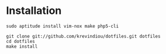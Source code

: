 Installation
============

    sudo aptitude install vim-nox make php5-cli

    git clone git://github.com/krevindiou/dotfiles.git dotfiles
    cd dotfiles
    make install
